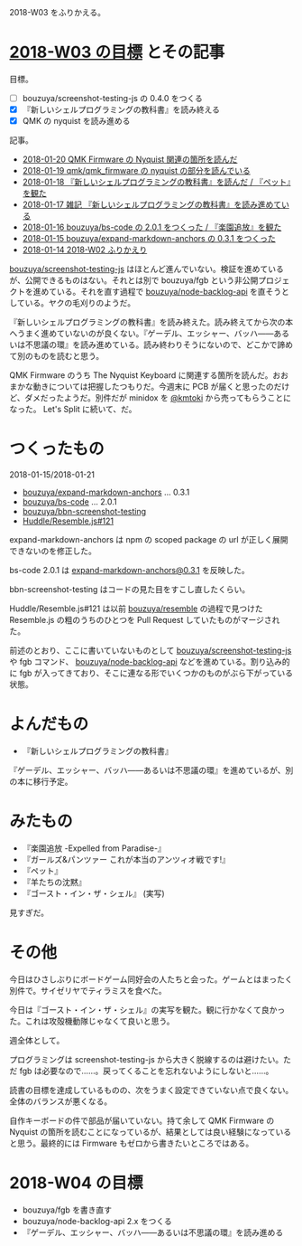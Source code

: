 2018-W03 をふりかえる。

# [2018-W03 の目標][2018-01-14] とその記事

目標。

- [ ] bouzuya/screenshot-testing-js の 0.4.0 をつくる
- [x] 『新しいシェルプログラミングの教科書』を読み終える
- [x] QMK の nyquist を読み進める

記事。

- [2018-01-20 QMK Firmware の Nyquist 関連の箇所を読んだ][2018-01-20]
- [2018-01-19 qmk/qmk_firmware の nyquist の部分を読んでいる][2018-01-19]
- [2018-01-18 『新しいシェルプログラミングの教科書』を読んだ / 『ペット』を観た][2018-01-18]
- [2018-01-17 雑記 『新しいシェルプログラミングの教科書』を読み進めている][2018-01-17]
- [2018-01-16 bouzuya/bs-code の 2.0.1 をつくった / 『楽園追放』を観た][2018-01-16]
- [2018-01-15 bouzuya/expand-markdown-anchors の 0.3.1 をつくった][2018-01-15]
- [2018-01-14 2018-W02 ふりかえり][2018-01-14]

[bouzuya/screenshot-testing-js][] はほとんど進んでいない。検証を進めているが、公開できるものはない。それとは別で bouzuya/fgb という非公開プロジェクトを進めている。それを直す過程で [bouzuya/node-backlog-api][] を直そうとしている。ヤクの毛刈りのようだ。

『新しいシェルプログラミングの教科書』を読み終えた。読み終えてから次の本へうまく進めていないのが良くない。『ゲーデル、エッシャー、バッハ――あるいは不思議の環』を読み進めている。読み終わりそうにないので、どこかで諦めて別のものを読むと思う。

QMK Firmware のうち The Nyquist Keyboard に関連する箇所を読んだ。おおまかな動きについては把握したつもりだ。今週末に PCB が届くと思ったのだけど、ダメだったようだ。別件だが minidox を [@kmtoki](https://twitter.com/kmtoki) から売ってもらうことになった。 Let's Split に続いて、だ。

# つくったもの

2018-01-15/2018-01-21


- [bouzuya/expand-markdown-anchors][] ... 0.3.1
- [bouzuya/bs-code][] ... 2.0.1
- [bouzuya/bbn-screenshot-testing][]
- [Huddle/Resemble.js#121][]

expand-markdown-anchors は npm の scoped package の url が正しく展開できないのを修正した。

bs-code 2.0.1 は expand-markdown-anchors@0.3.1 を反映した。

bbn-screenshot-testing はコードの見た目をすこし直したくらい。

Huddle/Resemble.js#121 は以前 [bouzuya/resemble][] の過程で見つけた Resemble.js の粗のうちのひとつを Pull Request していたものがマージされた。

前述のとおり、ここに書いていないものとして [bouzuya/screenshot-testing-js][] や fgb コマンド、 [bouzuya/node-backlog-api][] などを進めている。割り込み的に fgb が入ってきており、そこに連なる形でいくつかのものがぶら下がっている状態。

# よんだもの

- 『新しいシェルプログラミングの教科書』

『ゲーデル、エッシャー、バッハ――あるいは不思議の環』を進めているが、別の本に移行予定。

# みたもの

- 『楽園追放 -Expelled from Paradise-』
- 『ガールズ&パンツァー これが本当のアンツィオ戦です!』
- 『ペット』
- 『羊たちの沈黙』
- 『ゴースト・イン・ザ・シェル』 (実写)

見すぎだ。

# その他

今日はひさしぶりにボードゲーム同好会の人たちと会った。ゲームとはまったく別件で。サイゼリヤでティラミスを食べた。

今日は『ゴースト・イン・ザ・シェル』の実写を観た。観に行かなくて良かった。これは攻殻機動隊じゃなくて良いと思う。

週全体として。

プログラミングは screenshot-testing-js から大きく脱線するのは避けたい。ただ fgb は必要なので……。戻ってくることを忘れないようにしないと……。

読書の目標を達成しているものの、次をうまく設定できていない点で良くない。全体のバランスが悪くなる。

自作キーボードの件で部品が届いていない。持て余して QMK Firmware の Nyquist の箇所を読むことになっているが、結果としては良い経験になっていると思う。最終的には Firmware もゼロから書きたいところではある。

# 2018-W04 の目標

- bouzuya/fgb を書き直す
- bouzuya/node-backlog-api 2.x をつくる
- 『ゲーデル、エッシャー、バッハ――あるいは不思議の環』を読み進める

[2018-01-14]: https://blog.bouzuya.net/2018/01/14/
[2018-01-15]: https://blog.bouzuya.net/2018/01/15/
[2018-01-16]: https://blog.bouzuya.net/2018/01/16/
[2018-01-17]: https://blog.bouzuya.net/2018/01/17/
[2018-01-18]: https://blog.bouzuya.net/2018/01/18/
[2018-01-19]: https://blog.bouzuya.net/2018/01/19/
[2018-01-20]: https://blog.bouzuya.net/2018/01/20/
[Huddle/Resemble.js#121]: https://github.com/Huddle/Resemble.js/issues/121
[bouzuya/bbn-screenshot-testing]: https://github.com/bouzuya/bbn-screenshot-testing
[bouzuya/bs-code]: https://github.com/bouzuya/bs-code
[bouzuya/expand-markdown-anchors]: https://github.com/bouzuya/expand-markdown-anchors
[bouzuya/node-backlog-api]: https://github.com/bouzuya/node-backlog-api
[bouzuya/resemble]: https://github.com/bouzuya/resemble
[bouzuya/screenshot-testing-js]: https://github.com/bouzuya/screenshot-testing-js
